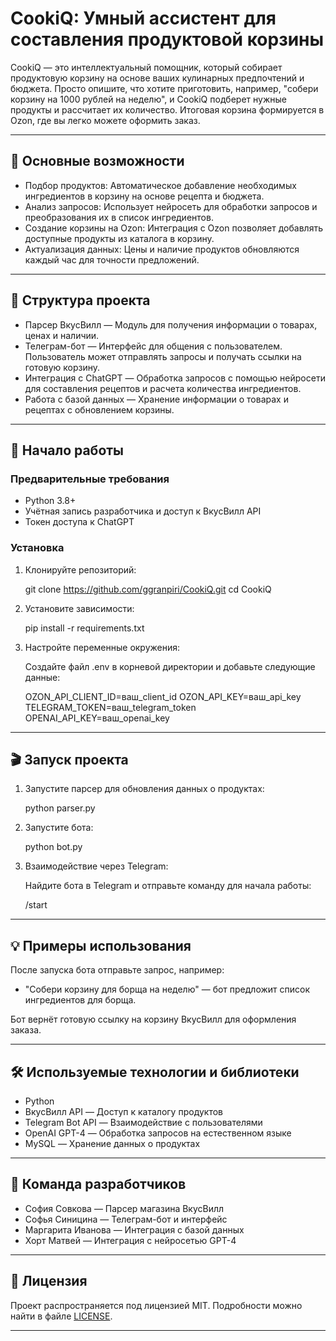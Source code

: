 # CookiQ: Умный ассистент для составления продуктовой корзины

CookiQ — это интеллектуальный помощник, который собирает продуктовую корзину на основе ваших кулинарных предпочтений и бюджета. Просто опишите, что хотите приготовить, например, "собери корзину на 1000 рублей на неделю", и CookiQ подберет нужные продукты и рассчитает их количество. Итоговая корзина формируется в Ozon, где вы легко можете оформить заказ.

---

## 🌟 Основные возможности

- Подбор продуктов: Автоматическое добавление необходимых ингредиентов в корзину на основе рецепта и бюджета.
- Анализ запросов: Использует нейросеть для обработки запросов и преобразования их в список ингредиентов.
- Создание корзины на Ozon: Интеграция с Ozon позволяет добавлять доступные продукты из каталога в корзину.
- Актуализация данных: Цены и наличие продуктов обновляются каждый час для точности предложений.

---

## 📁 Структура проекта

- Парсер ВкусВилл — Модуль для получения информации о товарах, ценах и наличии.
- Телеграм-бот — Интерфейс для общения с пользователем. Пользователь может отправлять запросы и получать ссылки на готовую корзину.
- Интеграция с ChatGPT — Обработка запросов с помощью нейросети для составления рецептов и расчета количества ингредиентов.
- Работа с базой данных — Хранение информации о товарах и рецептах с обновлением корзины.

---

## 🚀 Начало работы

### Предварительные требования

- Python 3.8+
- Учётная запись разработчика и доступ к ВкусВилл API
- Токен доступа к ChatGPT

### Установка

1. Клонируйте репозиторий:

   
    git clone https://github.com/ggranpiri/CookiQ.git
    cd CookiQ
    
2. Установите зависимости:

   
    pip install -r requirements.txt
    
3. Настройте переменные окружения:

    Создайте файл .env в корневой директории и добавьте следующие данные:

   
    OZON_API_CLIENT_ID=ваш_client_id
    OZON_API_KEY=ваш_api_key
    TELEGRAM_TOKEN=ваш_telegram_token
    OPENAI_API_KEY=ваш_openai_key
    
---

## 🎬 Запуск проекта

1. Запустите парсер для обновления данных о продуктах:

   
    python parser.py
    
2. Запустите бота:

   
    python bot.py
    
3. Взаимодействие через Telegram:

    Найдите бота в Telegram и отправьте команду для начала работы:

   
    /start
    
---

## 💡 Примеры использования

После запуска бота отправьте запрос, например:

- "Собери корзину для борща на неделю" — бот предложит список ингредиентов для борща.

Бот вернёт готовую ссылку на корзину ВкусВилл для оформления заказа.

---

## 🛠 Используемые технологии и библиотеки

- Python
- ВкусВилл API — Доступ к каталогу продуктов
- Telegram Bot API — Взаимодействие с пользователями
- OpenAI GPT-4 — Обработка запросов на естественном языке
- MySQL — Хранение данных о продуктах

---

## 👥 Команда разработчиков

- София Совкова — Парсер магазина ВкусВилл
- Софья Синицина — Телеграм-бот и интерфейс
- Маргарита Иванова — Интеграция с базой данных
- Хорт Матвей — Интеграция с нейросетью GPT-4

---

## 📜 Лицензия

Проект распространяется под лицензией MIT. Подробности можно найти в файле [LICENSE](./LICENSE).

---
